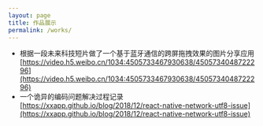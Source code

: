 ```yaml
---
layout: page
title: 作品展示
permalink: /works/
---
```


* 根据一段未来科技短片做了一个基于蓝牙通信的跨屏拖拽效果的图片分享应用 [https://video.h5.weibo.cn/1034:4505733467930638/4505734048722296](https://video.h5.weibo.cn/1034:4505733467930638/4505734048722296)
* 一个诡异的编码问题解决过程记录 [https://xxapp.github.io/blog/2018/12/react-native-network-utf8-issue](https://xxapp.github.io/blog/2018/12/react-native-network-utf8-issue)
